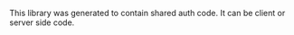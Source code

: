 <!-- gitbook-navigation: "Auth Shared" -->

This library was generated to contain shared auth code. It can be client or server side code.
